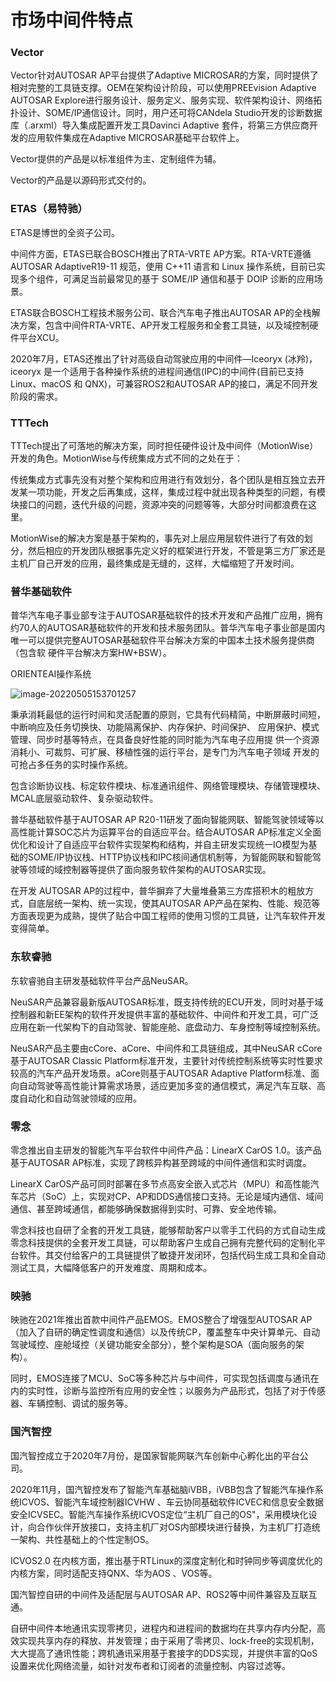 # 市场中间件特点

### Vector

Vector针对AUTOSAR AP平台提供了Adaptive MICROSAR的方案，同时提供了相对完整的工具链支撑。OEM在架构设计阶段，可以使用PREEvision Adaptive AUTOSAR Explore进行服务设计、服务定义、服务实现、软件架构设计、网络拓扑设计、SOME/IP通信设计。同时，用户还可将CANdela Studio开发的诊断数据库（.arxml）导入集成配置开发工具Davinci Adaptive 套件，将第三方供应商开发的应用软件集成在Adaptive MICROSAR基础平台软件上。

Vector提供的产品是以标准组件为主、定制组件为辅。

Vector的产品是以源码形式交付的。



### ETAS（易特驰）

ETAS是博世的全资子公司。

中间件方面，ETAS已联合BOSCH推出了RTA-VRTE AP方案。RTA-VRTE遵循AUTOSAR AdaptiveR19-11 规范，使用 C++11 语言和 Linux 操作系统，目前已实现多个组件，可满足当前最常见的基于 SOME/IP 通信和基于 DOIP 诊断的应用场景。

ETAS联合BOSCH工程技术服务公司、联合汽车电子推出AUTOSAR AP的全栈解决方案，包含中间件RTA-VRTE、AP开发工程服务和全套工具链，以及域控制硬件平台XCU。

2020年7月，ETAS还推出了针对高级自动驾驶应用的中间件—Iceoryx (冰羚)，iceoryx 是一个适用于各种操作系统的进程间通信(IPC)的中间件(目前已支持 Linux、macOS 和 QNX)，可兼容ROS2和AUTOSAR AP的接口，满足不同开发阶段的需求。



### TTTech

TTTech提出了可落地的解决方案，同时担任硬件设计及中间件（MotionWise）开发的角色。MotionWise与传统集成方式不同的之处在于：

传统集成方式事先没有对整个架构和应用进行有效划分，各个团队是相互独立去开发某一项功能，开发之后再集成，这样，集成过程中就出现各种类型的问题，有模块接口的问题，迭代升级的问题，资源冲突的问题等等，大部分时间都浪费在这里。

MotionWise的解决方案是基于架构的，事先对上层应用层软件进行了有效的划分，然后相应的开发团队根据事先定义好的框架进行开发，不管是第三方厂家还是主机厂自己开发的应用，最终集成是无缝的，这样，大幅缩短了开发时间。



### 普华基础软件

普华汽车电子事业部专注于AUTOSAR基础软件的技术开发和产品推广应用，拥有约70人的AUTOSAR基础软件的开发和技术服务团队。普华汽车电子事业部是国内唯一可以提供完整AUTOSAR基础软件平台解决方案的中国本土技术服务提供商（包含软 硬件平台解决方案HW+BSW）。



ORIENTEAI操作系统

![image-20220505153701257](C:\Users\Ziyang.Tao\AppData\Roaming\Typora\typora-user-images\image-20220505153701257.png)

秉承消耗最低的运行时间和灵活配置的原则，它具有代码精简，中断屏蔽时间短，中断响应及任务切换快、功能隔离保护、内存保护、时间保护、 应用保护、模式管理、同步时基等特点，在具备良好性能的同时能为汽车电子应用提 供一个资源消耗小、可裁剪、可扩展、移植性强的运行平台，是专门为汽车电子领域 开发的可抢占多任务的实时操作系统。

包含诊断协议栈、标定软件模块、标准通讯组件、网络管理模块、存储管理模块、MCAL底层驱动软件、复杂驱动软件。



普华基础软件基于AUTOSAR AP R20-11研发了面向智能网联、智能驾驶领域等以高性能计算SOC芯片为运算平台的自适应平台。结合AUTOSAR AP标准定义全面优化和设计了自适应平台软件实现架构和结构，并自主研发实现统一IO模型为基础的SOME/IP协议栈、HTTP协议栈和IPC核间通信机制等，为智能网联和智能驾驶等领域的域控制器等提供了面向服务软件架构的AUTOSAR实现。

在开发 AUTOSAR AP的过程中，普华摒弃了大量堆叠第三方库搭积木的粗放方式，自底层统一架构、统一实现，使其AUTOSAR AP产品在架构、性能、规范等方面表现更为成熟，提供了贴合中国工程师的使用习惯的工具链，让汽车软件开发变得简单。



### 东软睿驰

东软睿驰自主研发基础软件平台产品NeuSAR。

NeuSAR产品兼容最新版AUTOSAR标准，既支持传统的ECU开发，同时对基于域控制器和新EE架构的软件开发提供丰富的基础软件、中间件和开发工具，可广泛应用在新一代架构下的自动驾驶、智能座舱、底盘动力、车身控制等域控制系统。

NeuSAR产品主要由cCore、aCore、中间件和工具链组成，其中NeuSAR cCore基于AUTOSAR Classic Platform标准开发，主要针对传统控制系统等实时性要求较高的汽车产品开发场景。aCore则基于AUTOSAR Adaptive Platform标准、面向自动驾驶等高性能计算需求场景，适应更加多变的通信模式，满足汽车互联、高度自动化和自动驾驶领域的应用。



### 零念

零念推出自主研发的智能汽车平台软件中间件产品：LinearX CarOS 1.0。该产品基于AUTOSAR AP标准，实现了跨核异构甚至跨域的中间件通信和实时调度。

LinearX CarOS产品可同时部署在多节点高安全嵌入式芯片（MPU）和高性能汽车芯片（SoC）上，实现对CP、AP和DDS通信接口支持。无论是域内通信、域间通信、甚至跨域通信，都能够确保数据得到实时、可靠、安全地传输。

零念科技也自研了全套的开发工具链，能够帮助客户以零手工代码的方式自动生成零念科技提供的全套开发工具链，可以帮助客户生成自己拥有完整代码的定制化平台软件。其交付给客户的工具链提供了敏捷开发闭环，包括代码生成工具和全自动测试工具，大幅降低客户的开发难度、周期和成本。



### 映驰

映驰在2021年推出首款中间件产品EMOS。EMOS整合了增强型AUTOSAR AP（加入了自研的确定性调度和通信）以及传统CP，覆盖整车中央计算单元、自动驾驶域控、座舱域控（关键功能安全部分），整个架构是SOA（面向服务的架构）。

同时，EMOS连接了MCU、SoC等多种芯片与中间件，可实现包括调度与通讯在内的实时性，诊断与监控所有应用的安全性；以服务为产品形式，包括了对于传感器、车辆控制、调试的服务等。



### 国汽智控

国汽智控成立于2020年7月份，是国家智能网联汽车创新中心孵化出的平台公司。

2020年11月，国汽智控发布了智能汽车基础脑iVBB，iVBB包含了智能汽车操作系统ICVOS、智能汽车域控制器ICVHW 、车云协同基础软件ICVEC和信息安全数据安全ICVSEC。智能汽车操作系统ICVOS定位“主机厂自己的OS"，采用模块化设计，向合作伙伴开放接口，支持主机厂对OS内部模块进行替换，为主机厂打造统一架构、共性基础上的个性定制OS。

ICVOS2.0 在内核方面，推出基于RTLinux的深度定制化和时钟同步等调度优化的内核方案，同时适配支持QNX、华为AOS 、VOS等。

国汽智控自研的中间件及适配层与AUTOSAR AP、ROS2等中间件兼容及互联互通。

自研中间件本地通讯实现零拷贝，进程内和进程间的数据均在共享内存内分配，高效实现共享内存的释放、并发管理；由于采用了零拷贝、lock-free的实现机制，大大提高了通讯性能；跨机通讯采用基于套接字的DDS实现，并提供丰富的QoS设置来优化网络流量，如针对发布者和订阅者的流量控制、内容过滤等。

